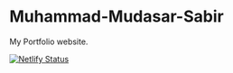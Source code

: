 # Muhammad-Mudasar-Sabir
My Portfolio website.

[![Netlify Status](https://api.netlify.com/api/v1/badges/25010fba-4c34-4ccf-a089-3bfcbb03aed6/deploy-status)](https://app.netlify.com/sites/mudasarsabir/deploys)
